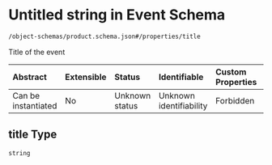 # Untitled string in Event Schema

```txt
/object-schemas/product.schema.json#/properties/title
```

Title of the event

| Abstract            | Extensible | Status         | Identifiable            | Custom Properties | Additional Properties | Access Restrictions | Defined In                                                                              |
| :------------------ | :--------- | :------------- | :---------------------- | :---------------- | :-------------------- | :------------------ | :-------------------------------------------------------------------------------------- |
| Can be instantiated | No         | Unknown status | Unknown identifiability | Forbidden         | Allowed               | none                | [event.schema.json*](../../out/object-schemas/event.schema.json "open original schema") |

## title Type

`string`
